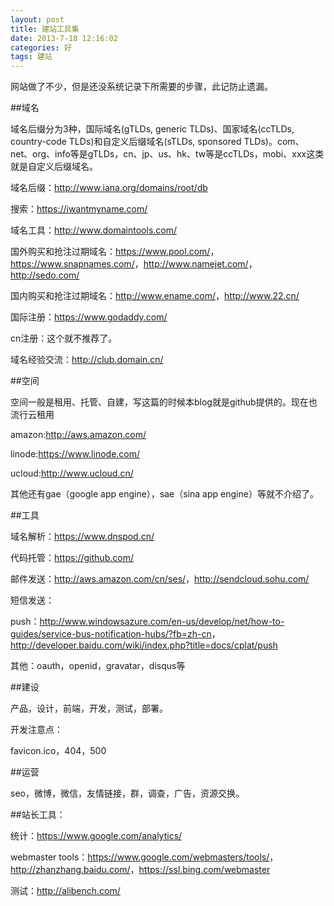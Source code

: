 ```yaml
---
layout: post
title: 建站工具集
date: 2013-7-18 12:16:02
categories: 好
tags: 建站
---
```


网站做了不少，但是还没系统记录下所需要的步骤，此记防止遗漏。

##域名

域名后缀分为3种，国际域名(gTLDs, generic TLDs)、国家域名(ccTLDs, country-code TLDs)和自定义后缀域名(sTLDs, sponsored TLDs)。com、net、org、info等是gTLDs，cn、jp、us、hk、tw等是ccTLDs，mobi、xxx这类就是自定义后缀域名。

域名后缀：<http://www.iana.org/domains/root/db>

搜索：<https://iwantmyname.com/>

域名工具：<http://www.domaintools.com/>

国外购买和抢注过期域名：<https://www.pool.com/>，<https://www.snapnames.com/>，<http://www.namejet.com/>，<http://sedo.com/>

国内购买和抢注过期域名：<http://www.ename.com/>，<http://www.22.cn/>

国际注册：<https://www.godaddy.com/>

cn注册：这个就不推荐了。

域名经验交流：<http://club.domain.cn/>

##空间

空间一般是租用、托管、自建，写这篇的时候本blog就是github提供的。现在也流行云租用

amazon:<http://aws.amazon.com/>

linode:<https://www.linode.com/>

ucloud:<http://www.ucloud.cn/>


其他还有gae（google app engine），sae（sina app engine）等就不介绍了。

##工具

域名解析：<https://www.dnspod.cn/>

代码托管：<https://github.com/>

邮件发送：<http://aws.amazon.com/cn/ses/>，<http://sendcloud.sohu.com/>

短信发送：

push：<http://www.windowsazure.com/en-us/develop/net/how-to-guides/service-bus-notification-hubs/?fb=zh-cn>，<http://developer.baidu.com/wiki/index.php?title=docs/cplat/push>

其他：oauth，openid，gravatar，disqus等

##建设

产品，设计，前端，开发，测试，部署。

开发注意点：

favicon.ico，404，500

##运营

seo，微博，微信，友情链接，群，调查，广告，资源交换。

##站长工具：

统计：<https://www.google.com/analytics/>

webmaster tools：<https://www.google.com/webmasters/tools/>，<http://zhanzhang.baidu.com/>，<https://ssl.bing.com/webmaster>

测试：<http://alibench.com/>
